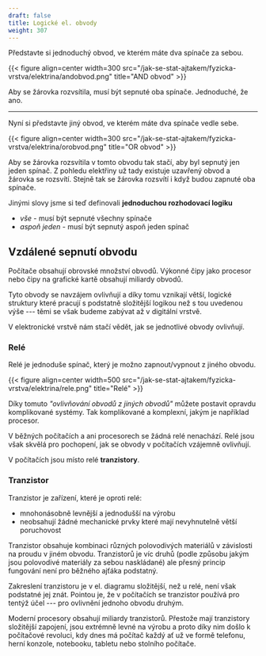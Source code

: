 ```yaml
---
draft: false
title: Logické el. obvody
weight: 307
---
```


Představte si jednoduchý obvod, ve kterém máte dva spínače za sebou.


{{< figure align=center width=300 src="/jak-se-stat-ajtakem/fyzicka-vrstva/elektrina/andobvod.png" title="AND obvod" >}}

Aby se žárovka rozvsítila, musí být sepnuté oba spínače. Jednoduché, že ano.

---

Nyní si představte jiný obvod, ve kterém máte dva spínače vedle sebe.


{{< figure align=center width=300 src="/jak-se-stat-ajtakem/fyzicka-vrstva/elektrina/orobvod.png" title="OR obvod" >}}

Aby se žárovka rozsvítila v tomto obvodu tak stačí, aby byl sepnutý jen jeden spínač. Z pohledu elektřiny už tady existuje uzavřený obvod a žárovka se rozsvítí. Stejně tak se žárovka rozsvítí i když budou zapnuté oba spínače.

Jinými slovy jsme si teď definovali **jednoduchou rozhodovací logiku**

- *vše* - musí být sepnuté všechny spínače
- *aspoň jeden* - musí být sepnutý aspoň jeden spínač

## Vzdálené sepnutí obvodu

Počítače obsahují obrovské množství obvodů. Výkonné čipy jako procesor nebo čipy na grafické kartě obsahují miliardy obvodů.

Tyto obvody se navzájem ovlivňují a díky tomu vznikají větší, logické struktury které pracují s podstatně složitější logikou než s tou uvedenou výše --- těmi se však budeme zabývat až v digitální vrstvě.

V elektronické vrstvě nám stačí vědět, jak se jednotlivé obvody ovlivňují.

### Relé

Relé je jednoduše spínač, který je možno zapnout/vypnout z jiného obvodu.

{{< figure align=center width=500 src="/jak-se-stat-ajtakem/fyzicka-vrstva/elektrina/rele.png" title="Relé" >}}

Díky tomuto *"ovlivňování obvodů z jiných obvodů"* můžete postavit opravdu komplikované systémy. Tak komplikované a komplexní, jakým je například procesor.

V běžných počítačích a ani procesorech se žádná relé nenachází. Relé jsou však skvělá pro pochopení, jak se obvody v počítačích vzájemně ovlivňují. 

V počítačích jsou místo relé **tranzistory**.

### Tranzistor

Tranzistor je zařízení, které je oproti relé:

- mnohonásobně levnější a jednodušší na výrobu
- neobsahují žádné mechanické prvky které mají nevyhnutelně větší poruchovost

Tranzistor obsahuje kombinaci různých polovodivých materiálů v závislosti na proudu v jiném obvodu. Tranzistorů je víc druhů (podle způsobu jakým jsou polovodivé materiály za sebou naskládané) ale přesný princip fungování není pro běžného ajťáka podstatný.

Zakreslení tranzistoru je v el. diagramu složitější, než u relé, není však podstatné jej znát. Pointou je, že v počítačích se tranzistor používá pro tentýž účel --- pro ovlivnění jednoho obvodu druhým.

Moderní procesory obsahují miliardy tranzistorů. Přestože mají tranzistory složitější zapojení, jsou extrémně levné na výrobu a proto díky nim došlo k počítačové revoluci, kdy dnes má počítač každý ať už ve formě telefonu, herní konzole, notebooku, tabletu nebo stolního počítače.